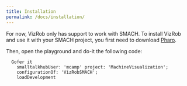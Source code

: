 ```yaml
---
title: Installation
permalink: /docs/installation/
---
```


For now, VizRob only has support to work with SMACH.
To install VizRob and use it with your SMACH project, you first need to download [Pharo](pharo.org).

Then, open the playground and do-it the following code:

```
  Gofer it
    smalltalkhubUser: 'mcamp' project: 'MachineVisualization';
    configurationOf: 'VizRobSMACH';
    loadDevelopment
```